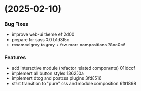 #  (2025-02-10)


### Bug Fixes

* improve web-ui theme ef12d00
* prepare for sass 3.0 b1d315c
* renamed grey to gray + few more compositions 78ce0e6


### Features

* add interactive module (refactor related components) 011dccf
* implement all button styles 136250a
* implement dtcg and postcss plugins 3fd8516
* start transition to "pure" css and module composition 6f91898



